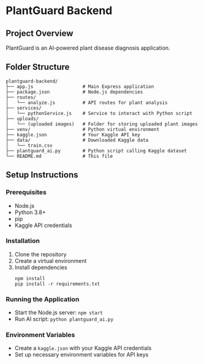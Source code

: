 
# PlantGuard Backend

## Project Overview
PlantGuard is an AI-powered plant disease diagnosis application.

## Folder Structure
```
plantguard-backend/
├── app.js                  # Main Express application
├── package.json            # Node.js dependencies
├── routes/
│   └── analyze.js          # API routes for plant analysis
├── services/
│   └── pythonService.js    # Service to interact with Python script
├── uploads/
│   └── (uploaded images)   # Folder for storing uploaded plant images
├── venv/                   # Python virtual environment
├── kaggle.json             # Your Kaggle API key
├── data/                   # Downloaded Kaggle data
│   └── train.csv
├── plantguard_ai.py        # Python script calling Kaggle dataset
└── README.md               # This file
```

## Setup Instructions

### Prerequisites
- Node.js
- Python 3.8+
- pip
- Kaggle API credentials

### Installation
1. Clone the repository
2. Create a virtual environment
3. Install dependencies
   ```
   npm install
   pip install -r requirements.txt
   ```

### Running the Application
- Start the Node.js server: `npm start`
- Run AI script: `python plantguard_ai.py`

### Environment Variables
- Create a `kaggle.json` with your Kaggle API credentials
- Set up necessary environment variables for API keys
